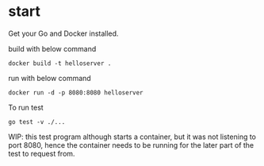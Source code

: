 # start
Get your Go and Docker installed.

build with below command

```
docker build -t helloserver .
```

run with below command

```
docker run -d -p 8080:8080 helloserver
```

To run test

```
go test -v ./...
```

WIP: this test program although starts a container, but it was not listening to port 8080, hence the container needs to be running for the later part of the test to request from.
